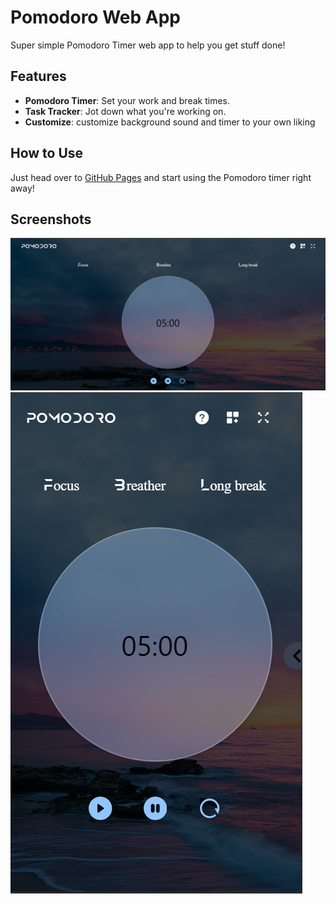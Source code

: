 # Pomodoro Web App

Super simple Pomodoro Timer web app to help you get stuff done!

## Features

- **Pomodoro Timer**: Set your work and break times.
- **Task Tracker**: Jot down what you're working on.
- **Customize**:  customize background sound and timer to your own liking

## How to Use

Just head over to [GitHub Pages](https://your-username.github.io/pomodoro-website/) and start using the Pomodoro timer right away!

## Screenshots

![Screenshot 1](screenshots/pomo1.png)
![Screenshot 2](screenshots/pomo2.png)


